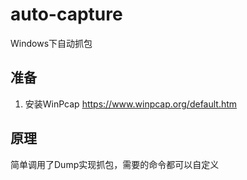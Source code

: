 # auto-capture
Windows下自动抓包

## 准备
1. 安装WinPcap
    https://www.winpcap.org/default.htm
    
## 原理
简单调用了Dump实现抓包，需要的命令都可以自定义